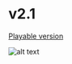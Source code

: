 # v2.1
[Playable version](https://russisunni.github.io/v2-gl/)
  
![alt text](https://github.com/RussiSunni/v2.1/blob/main/Screenshots/v2.1.gif "Gameplay gif")


